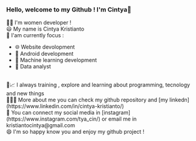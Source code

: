 ### Hello, welcome to my Github ! I'm Cintya👋

👩‍💻 I'm women developer ! </br>
😃 My name is Cintya Kristianto </br>
🧐 I'am currently focus : </br>
   <ul>
   <li>🌐  Website devolopment </li> 
   <li>📱   Android development</li>
   <li>🤖  Machine learning development</li> 
   <li>🧾  Data analyst</li></br>
   </ul>
🌱📈 I always training , explore and learning about programming, tecnology and new things </br>
👩🏻‍💼 More about me you can check my github repository and [my linkedn] (https://www.linkedin.com/in/cintya-kristianto/) </br>
🤙 You can connect my social media in [instagram] (https://www.instagram.com/tya_cin/) or email me in kristiantocintya@gmail.com </br>
😄 I'm so happy know you and enjoy my github project ! </br>



